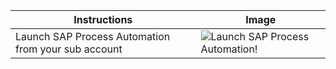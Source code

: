 Instructions | Image
------------ | -----
Launch SAP Process Automation from your sub account | ![Launch SAP Process Automation!](../Images/LaunchSPA.png)


